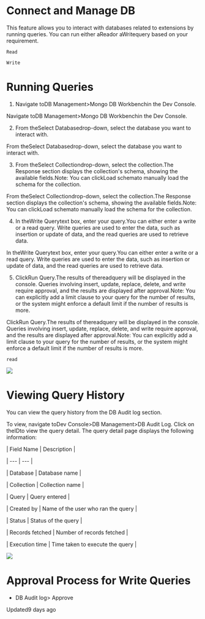 # Connect and Manage DB

This feature allows you to interact with databases related to extensions by running queries. You can run either aReador aWritequery based on your requirement.

`Read`

`Write`

# Running Queries

1. Navigate toDB Management>Mongo DB Workbenchin the Dev Console.

Navigate toDB Management>Mongo DB Workbenchin the Dev Console.

2. From theSelect Databasedrop-down, select the database you want to interact with.

From theSelect Databasedrop-down, select the database you want to interact with.

3. From theSelect Collectiondrop-down, select the collection.The Response section displays the collection's schema, showing the available fields.Note: You can clickLoad schemato manually load the schema for the collection.

From theSelect Collectiondrop-down, select the collection.The Response section displays the collection's schema, showing the available fields.Note: You can clickLoad schemato manually load the schema for the collection.

4. In theWrite Querytext box, enter your query.You can either enter a write or a read query. Write queries are used to enter the data, such as insertion or update of data, and the read queries are used to retrieve data.

In theWrite Querytext box, enter your query.You can either enter a write or a read query. Write queries are used to enter the data, such as insertion or update of data, and the read queries are used to retrieve data.

5. ClickRun Query.The results of thereadquery will be displayed in the console.  Queries involving insert, update, replace, delete, and write require approval, and the results are displayed after approval.Note: You can explicitly add a limit clause to your query for the number of results, or the system might enforce a default limit if the number of results is more.

ClickRun Query.The results of thereadquery will be displayed in the console.  Queries involving insert, update, replace, delete, and write require approval, and the results are displayed after approval.Note: You can explicitly add a limit clause to your query for the number of results, or the system might enforce a default limit if the number of results is more.

`read`

![](https://files.readme.io/56be905997d8603a3b23912904db7ed3da6f47c5bdf9bdf025a0757416eab388-runQuery.gif)

# Viewing Query History

You can view the query history from the DB Audit log section.

To view, navigate toDev Console>DB Management>DB Audit Log.  Click on theIDto view the query detail. The query detail page displays the following information:

| Field Name | Description |

| --- | --- |

| Database | Database name |

| Collection | Collection name |

| Query | Query entered |

| Created by | Name of the user who ran the query |

| Status | Status of the query |

| Records fetched | Number of records fetched |

| Execution time | Time taken to execute the query |



![](https://files.readme.io/061bf6ce0fd99a377d403778b7a99b4150bf4c4791f91270049ccc6d735064ed-View_query_history.png)

# Approval Process for Write Queries

- DB Audit log> Approve

Updated9 days ago